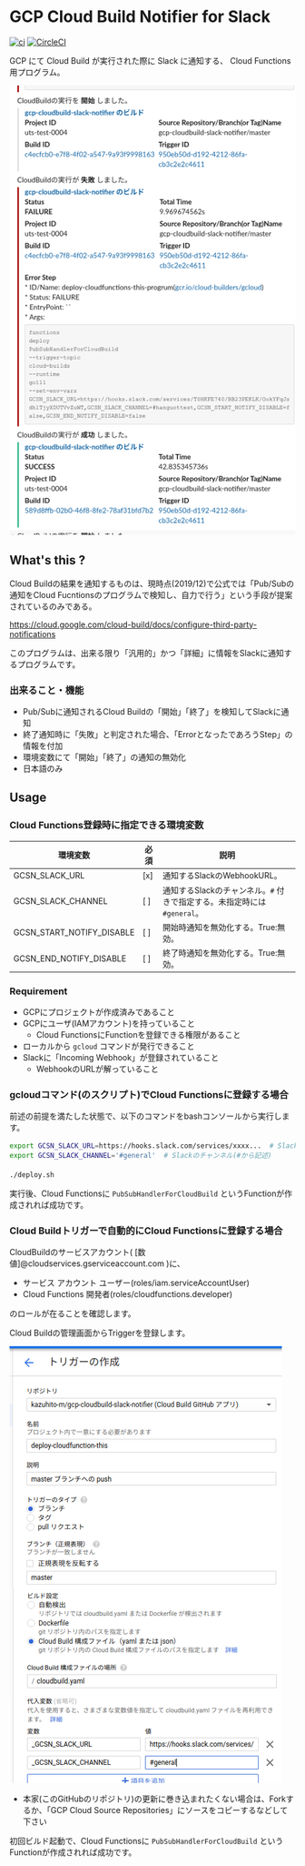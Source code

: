 
GCP Cloud Build Notifier for Slack
==================================

[![ci](https://github.com/kazuhito-m/gcp-cloudbuild-slack-notifier/actions/workflows/ci.yml/badge.svg)](https://github.com/kazuhito-m/gcp-cloudbuild-slack-notifier/actions/workflows/ci.yml)
[![CircleCI](https://dl.circleci.com/status-badge/img/gh/kazuhito-m/gcp-cloudbuild-slack-notifier/tree/main.svg?style=svg)](https://dl.circleci.com/status-badge/redirect/gh/kazuhito-m/gcp-cloudbuild-slack-notifier/tree/main)

GCP にて Cloud Build が実行された際に Slack に通知する、 Cloud Functions 用プログラム。

![Slack通知結果のスクリーンショット](doc/screenshot.png)

## What's this ?

Cloud Buildの結果を通知するものは、現時点(2019/12)で公式では「Pub/Subの通知をCloud Fucntionsのプログラムで検知し、自力で行う」という手段が提案されているのみである。

https://cloud.google.com/cloud-build/docs/configure-third-party-notifications

このプログラムは、出来る限り「汎用的」かつ「詳細」に情報をSlackに通知するプログラムです。

### 出来ること・機能

- Pub/Subに通知されるCloud Buildの「開始」「終了」を検知してSlackに通知
- 終了通知時に「失敗」と判定された場合、「ErrorとなったであろうStep」の情報を付加
- 環境変数にて「開始」「終了」の通知の無効化
- 日本語のみ

## Usage

### Cloud Functions登録時に指定できる環境変数

| 環境変数                      | 必須  | 説明                                             |
| ------------------------- | --- | ---------------------------------------------- |
| GCSN_SLACK_URL            | [x] | 通知するSlackのWebhookURL。                          |
| GCSN_SLACK_CHANNEL        | [ ] | 通知するSlackのチャンネル。`#` 付きで指定する。未指定時には `#general`。 |
| GCSN_START_NOTIFY_DISABLE | [ ] | 開始時通知を無効化する。True:無効。                           |
| GCSN_END_NOTIFY_DISABLE | [ ] | 終了時通知を無効化する。True:無効。                           |





### Requirement

- GCPにプロジェクトが作成済みであること
- GCPにユーザ(IAMアカウント)を持っていること
    - Cloud FunctionsにFunctionを登録できる権限があること
- ローカルから `gcloud` コマンドが発行できること
- Slackに「Incoming Webhook」が登録されていること
    - WebhookのURLが解っていること

### gcloudコマンド(のスクリプト)でCloud Functionsに登録する場合

前述の前提を満たした状態で、以下のコマンドをbashコンソールから実行します。

```bash
export GCSN_SLACK_URL=https://hooks.slack.com/services/xxxx...  # SlackのWebhookURL
export GCSN_SLACK_CHANNEL='#general'  # Slackのチャンネル(#から記述)

./deploy.sh
```
実行後、Cloud Functionsに `PubSubHandlerForCloudBuild` というFunctionが作成されれば成功です。

### Cloud Buildトリガーで自動的にCloud Functionsに登録する場合

CloudBuildのサービスアカウント( [数値]@cloudservices.gserviceaccount.com )に、

- サービス アカウント ユーザー(roles/iam.serviceAccountUser)
- Cloud Functions 開発者(roles/cloudfunctions.developer)

のロールが在ることを確認します。

Cloud Buildの管理画面からTriggerを登録します。

![CloudBuildへの登録画面](doc/register-trigger.png)

- 本家(このGitHubのリポジトリ)の更新に巻き込まれたくない場合は、Forkするか、「GCP Cloud Source Repositories」にソースをコピーするなどして下さい

初回ビルド起動で、Cloud Functionsに `PubSubHandlerForCloudBuild` というFunctionが作成されれば成功です。